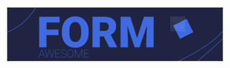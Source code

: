 <div align="center">
    <p align="center">
        <a href="https://codesandbox.io/s/react-awesome-form-controlled-ne0qc?file=/src/App.js" title="React Awesome Form">
            <img src="https://github.com/SlDo/react-awesome-form/blob/main/img.png" alt="React Awesome Form" />
        </a>
    </p>
</div>
